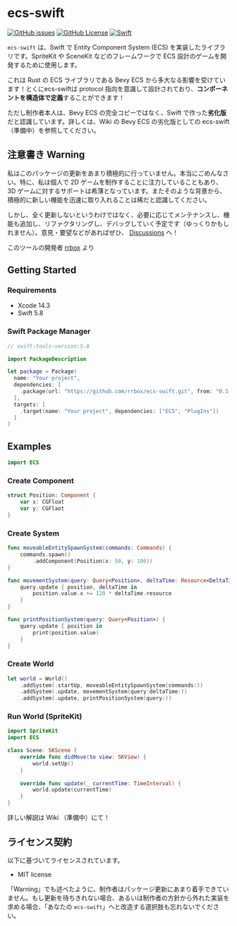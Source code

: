 # ecs-swift

[![GitHub issues](https://img.shields.io/github/issues/rrbox/ecs-swift)](https://github.com/rrbox/ecs-swift/issues)
[![GitHub License](https://img.shields.io/github/license/rrbox/ecs-swift)](https://github.com/rrbox/ecs-swift/blob/main/LICENSE)
[![Swift](https://github.com/rrbox/ecs-swift/actions/workflows/swift.yml/badge.svg?branch=release%2Flatest)](https://github.com/rrbox/ecs-swift/actions/workflows/swift.yml)

`ecs-swift` は、Swift で Entity Component System (ECS) を実装したライブラリです。SpriteKit や SceneKit などのフレームワークで ECS 設計のゲームを開発するために使用します。

これは Rust の ECS ライブラリである Bevy ECS から多大なる影響を受けています！とくにecs-swiftは protocol 指向を意識して設計されており、**コンポーネントを構造体で定義**することができます！

ただし制作者本人は、Bevy ECS の完全コピーではなく、Swift で作った**劣化版**だと認識しています。詳しくは、Wiki の Bevy ECS の劣化版としての ecs-swift （準備中）を参照してください。

## 注意書き Warning

私はこのパッケージの更新をあまり積極的に行っていません。本当にごめんなさい。特に、私は個人で 2D ゲームを制作することに注力していることもあり、3D ゲームに対するサポートは希薄となっています。またそのような背景から、積極的に新しい機能を迅速に取り入れることは稀だと認識してください。

しかし、全く更新しないというわけではなく、必要に応じてメンテナンスし、機能も追加し、リファクタリングし、デバッグしていく予定です（ゆっくりかもしれません）。意見・要望などがあればぜひ、 [Discussions](https://github.com/rrbox/ecs-swift/discussions) へ！

このツールの開発者 [rrbox](https://github.com/rrbox) より

## Getting Started

### Requirements

- Xcode 14.3 
- Swift 5.8

### Swift Package Manager

```swift
// swift-tools-version:5.8

import PackageDescription

let package = Package(
  name: "Your project",
  dependencies: [
    .package(url: "https://github.com/rrbox/ecs-swift.git", from: "0.1.0")
  ],
  targets: [
    .target(name: "Your project", dependencies: ["ECS", "PlugIns"])
  ]
)
```

## Examples

```swift
import ECS
```

### Create Component

```swift
struct Position: Component {
    var x: CGFloat
    var y: CGFlaot
}
```

### Create System

```swift
func moveableEntitySpawnSystem(commands: Commands) {
    commands.spawn()
        .addComponent(Position(x: 50, y: 100))
}

func movementSystem(query: Query<Position>, deltaTime: Resource<DeltaTime>) {
    query.update { position, deltaTime in
        position.value.x += 120 * deltaTime.resource
    }
}

func printPositionSystem(query: Query<Position>) {
    query.update { position in
        print(position.value)
    }
}

```

### Create World

```swift
let world = World()
    .addSystem(.startUp, moveableEntitySpawnSystem(commands:))
    .addSystem(.update, movementSystem(query:deltaTime:))
    .addSystem(.update, printPositionSystem(query:))
```

### Run World (SpriteKit)

```swift
import SpriteKit
import ECS

class Scene: SKScene {
    override func didMove(to view: SKView) {
        world.setUp()
    }
    
    override func update(_ currentTime: TimeInterval) {
        world.update(currentTime)
    }
}
```

詳しい解説は Wiki （準備中）にて！

## ライセンス契約

以下に基づいてライセンスされています。

- MIT license

「Warning」でも述べたように、制作者はパッケージ更新にあまり着手できていません。もし更新を待ちきれない場合、あるいは制作者の方針から外れた実装を求める場合、「あなたの `ecs-swift`」へと改造する選択肢も忘れないでください。
